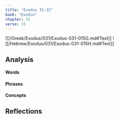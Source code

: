 ```yaml
---
title: "Exodus 31:15"
book: "Exodus"
chapter: 31
verse: 15
---
```

![[/Greek/Exodus/031/Exodus-031-015G.md#Text]]
![[/Hebrew/Exodus/031/Exodus-031-015H.md#Text]]

## Analysis

#### Words

#### Phrases

#### Concepts

## Reflections
